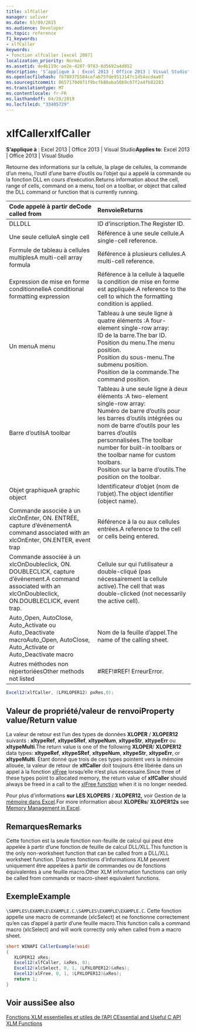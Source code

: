 ```yaml
---
title: xlfCaller
manager: soliver
ms.date: 03/09/2015
ms.audience: Developer
ms.topic: reference
f1_keywords:
- xlfCaller
keywords:
- fonction xlfcaller [excel 2007]
localization_priority: Normal
ms.assetid: de4b119c-ae2e-4207-9783-8d5692a4d052
description: 'S’applique à : Excel 2013 | Office 2013 | Visual Studio'
ms.openlocfilehash: fb788375504cefab75fde9513147c1d54acdaa07
ms.sourcegitcommit: 8657170d071f9bcf680aba50b9c07f2a4fb82283
ms.translationtype: MT
ms.contentlocale: fr-FR
ms.lasthandoff: 04/28/2019
ms.locfileid: "33405729"
---
```

# <a name="xlfcaller"></a><span data-ttu-id="5cf16-104">xlfCaller</span><span class="sxs-lookup"><span data-stu-id="5cf16-104">xlfCaller</span></span>

 <span data-ttu-id="5cf16-105">**S’applique à** : Excel 2013 | Office 2013 | Visual Studio</span><span class="sxs-lookup"><span data-stu-id="5cf16-105">**Applies to**: Excel 2013 | Office 2013 | Visual Studio</span></span> 
  
<span data-ttu-id="5cf16-106">Retourne des informations sur la cellule, la plage de cellules, la commande d’un menu, l’outil d’une barre d’outils ou l’objet qui a appelé la commande ou la fonction DLL en cours d’exécution.</span><span class="sxs-lookup"><span data-stu-id="5cf16-106">Returns information about the cell, range of cells, command on a menu, tool on a toolbar, or object that called the DLL command or function that is currently running.</span></span>
  
|<span data-ttu-id="5cf16-107">**Code appelé à partir de**</span><span class="sxs-lookup"><span data-stu-id="5cf16-107">**Code called from**</span></span>|<span data-ttu-id="5cf16-108">**Renvoie**</span><span class="sxs-lookup"><span data-stu-id="5cf16-108">**Returns**</span></span>|
|:-----|:-----|
|<span data-ttu-id="5cf16-109">DLL</span><span class="sxs-lookup"><span data-stu-id="5cf16-109">DLL</span></span>  <br/> |<span data-ttu-id="5cf16-110">ID d’inscription.</span><span class="sxs-lookup"><span data-stu-id="5cf16-110">The Register ID.</span></span>  <br/> |
|<span data-ttu-id="5cf16-111">Une seule cellule</span><span class="sxs-lookup"><span data-stu-id="5cf16-111">A single cell</span></span>  <br/> |<span data-ttu-id="5cf16-112">Référence à une seule cellule.</span><span class="sxs-lookup"><span data-stu-id="5cf16-112">A single-cell reference.</span></span>  <br/> |
|<span data-ttu-id="5cf16-113">Formule de tableau à cellules multiples</span><span class="sxs-lookup"><span data-stu-id="5cf16-113">A multi-cell array formula</span></span>  <br/> |<span data-ttu-id="5cf16-114">Référence à plusieurs cellules.</span><span class="sxs-lookup"><span data-stu-id="5cf16-114">A multi-cell reference.</span></span>  <br/> |
|<span data-ttu-id="5cf16-115">Expression de mise en forme conditionnelle</span><span class="sxs-lookup"><span data-stu-id="5cf16-115">A conditional formatting expression</span></span>  <br/> |<span data-ttu-id="5cf16-116">Référence à la cellule à laquelle la condition de mise en forme est appliquée.</span><span class="sxs-lookup"><span data-stu-id="5cf16-116">A reference to the cell to which the formatting condition is applied.</span></span>  <br/> |
|<span data-ttu-id="5cf16-117">Un menu</span><span class="sxs-lookup"><span data-stu-id="5cf16-117">A menu</span></span>  <br/> | <span data-ttu-id="5cf16-118">Tableau à une seule ligne à quatre éléments :</span><span class="sxs-lookup"><span data-stu-id="5cf16-118">A four-element single-row array:</span></span>  <br/>  <span data-ttu-id="5cf16-119">ID de la barre.</span><span class="sxs-lookup"><span data-stu-id="5cf16-119">The bar ID.</span></span>  <br/>  <span data-ttu-id="5cf16-120">Position du menu.</span><span class="sxs-lookup"><span data-stu-id="5cf16-120">The menu position.</span></span>  <br/>  <span data-ttu-id="5cf16-121">Position du sous-menu.</span><span class="sxs-lookup"><span data-stu-id="5cf16-121">The submenu position.</span></span>  <br/>  <span data-ttu-id="5cf16-122">Position de la commande.</span><span class="sxs-lookup"><span data-stu-id="5cf16-122">The command position.</span></span>  <br/> |
|<span data-ttu-id="5cf16-123">Barre d’outils</span><span class="sxs-lookup"><span data-stu-id="5cf16-123">A toolbar</span></span>  <br/> | <span data-ttu-id="5cf16-124">Tableau à une seule ligne à deux éléments :</span><span class="sxs-lookup"><span data-stu-id="5cf16-124">A two-element single-row array:</span></span>  <br/>  <span data-ttu-id="5cf16-125">Numéro de barre d’outils pour les barres d’outils intégrées ou nom de barre d’outils pour les barres d’outils personnalisées.</span><span class="sxs-lookup"><span data-stu-id="5cf16-125">The toolbar number for built-in toolbars or the toolbar name for custom toolbars.</span></span>  <br/>  <span data-ttu-id="5cf16-126">Position sur la barre d’outils.</span><span class="sxs-lookup"><span data-stu-id="5cf16-126">The position on the toolbar.</span></span>  <br/> |
|<span data-ttu-id="5cf16-127">Objet graphique</span><span class="sxs-lookup"><span data-stu-id="5cf16-127">A graphic object</span></span>  <br/> |<span data-ttu-id="5cf16-128">Identificateur d’objet (nom de l’objet).</span><span class="sxs-lookup"><span data-stu-id="5cf16-128">The object identifier (object name).</span></span>  <br/> |
|<span data-ttu-id="5cf16-129">Commande associée à un xlcOnEnter, ON. ENTRÉE, capture d’événement</span><span class="sxs-lookup"><span data-stu-id="5cf16-129">A command associated with an xlcOnEnter, ON.ENTER, event trap</span></span>  <br/> |<span data-ttu-id="5cf16-130">Référence à la ou aux cellules entrées.</span><span class="sxs-lookup"><span data-stu-id="5cf16-130">A reference to the cell or cells being entered.</span></span>  <br/> |
|<span data-ttu-id="5cf16-131">Commande associée à un xlcOnDoubleclick, ON. DOUBLECLICK, capture d’événement.</span><span class="sxs-lookup"><span data-stu-id="5cf16-131">A command associated with an xlcOnDoubleclick, ON.DOUBLECLICK, event trap.</span></span>  <br/> |<span data-ttu-id="5cf16-132">Cellule sur qui l’utilisateur a double-cliqué (pas nécessairement la cellule active).</span><span class="sxs-lookup"><span data-stu-id="5cf16-132">The cell that was double-clicked (not necessarily the active cell).</span></span>  <br/> |
|<span data-ttu-id="5cf16-133">Auto_Open, AutoClose, Auto_Activate ou Auto_Deactivate macro</span><span class="sxs-lookup"><span data-stu-id="5cf16-133">Auto_Open, AutoClose, Auto_Activate or Auto_Deactivate macro</span></span>  <br/> |<span data-ttu-id="5cf16-134">Nom de la feuille d’appel.</span><span class="sxs-lookup"><span data-stu-id="5cf16-134">The name of the calling sheet.</span></span>  <br/> |
|<span data-ttu-id="5cf16-135">Autres méthodes non répertoriées</span><span class="sxs-lookup"><span data-stu-id="5cf16-135">Other methods not listed</span></span>  <br/> |<span data-ttu-id="5cf16-136">#REF!</span><span class="sxs-lookup"><span data-stu-id="5cf16-136">#REF!</span></span> <span data-ttu-id="5cf16-137">Erreur</span><span class="sxs-lookup"><span data-stu-id="5cf16-137">Error.</span></span>  <br/> |
   
```cs
Excel12(xlfCaller, (LPXLOPER12) pxRes,0);
```

## <a name="property-valuereturn-value"></a><span data-ttu-id="5cf16-138">Valeur de propriété/valeur de renvoi</span><span class="sxs-lookup"><span data-stu-id="5cf16-138">Property value/Return value</span></span>

<span data-ttu-id="5cf16-139">La valeur de retour est l’un des types de données **XLOPER** /  **XLOPER12** suivants : **xltypeRef**, **xltypeSRef**, **xltypeNum**, **xltypeStr**, **xltypeErr** ou **xltypeMulti**.</span><span class="sxs-lookup"><span data-stu-id="5cf16-139">The return value is one of the following **XLOPER**/ **XLOPER12** data types: **xltypeRef**, **xltypeSRef**, **xltypeNum**, **xltypeStr**, **xltypeErr**, or **xltypeMulti**.</span></span> <span data-ttu-id="5cf16-140">Étant donné que trois de ces types pointent vers la mémoire allouée, la valeur de retour de **xlfCaller** doit toujours être libérée dans un appel à la fonction [xlFree](xlfree.md) lorsqu’elle n’est plus nécessaire.</span><span class="sxs-lookup"><span data-stu-id="5cf16-140">Since three of these types point to allocated memory, the return value of **xlfCaller** should always be freed in a call to the [xlFree function](xlfree.md) when it is no longer needed.</span></span> 
  
<span data-ttu-id="5cf16-141">Pour plus d’informations **sur LES XLOPERS** /  **XLOPER12,** voir Gestion de la [mémoire dans Excel](memory-management-in-excel.md).</span><span class="sxs-lookup"><span data-stu-id="5cf16-141">For more information about **XLOPERs**/ **XLOPER12s** see [Memory Management in Excel](memory-management-in-excel.md).</span></span>
  
## <a name="remarks"></a><span data-ttu-id="5cf16-142">Remarques</span><span class="sxs-lookup"><span data-stu-id="5cf16-142">Remarks</span></span>

<span data-ttu-id="5cf16-143">Cette fonction est la seule fonction non-feuille de calcul qui peut être appelée à partir d’une fonction de feuille de calcul DLL/XLL.</span><span class="sxs-lookup"><span data-stu-id="5cf16-143">This function is the only non-worksheet function that can be called from a DLL/XLL worksheet function.</span></span> <span data-ttu-id="5cf16-144">D’autres fonctions d’informations XLM peuvent uniquement être appelées à partir de commandes ou de fonctions équivalentes à une feuille macro.</span><span class="sxs-lookup"><span data-stu-id="5cf16-144">Other XLM information functions can only be called from commands or macro-sheet equivalent functions.</span></span>
  
## <a name="example"></a><span data-ttu-id="5cf16-145">Exemple</span><span class="sxs-lookup"><span data-stu-id="5cf16-145">Example</span></span>

 <span data-ttu-id="5cf16-146">`\SAMPLES\EXAMPLE\EXAMPLE.C`.</span><span class="sxs-lookup"><span data-stu-id="5cf16-146">`\SAMPLES\EXAMPLE\EXAMPLE.C`.</span></span> <span data-ttu-id="5cf16-147">Cette fonction appelle une macro de commande (xlcSelect) et ne fonctionne correctement qu’en cas d’appel à partir d’une feuille macro.</span><span class="sxs-lookup"><span data-stu-id="5cf16-147">This function calls a command macro (xlcSelect) and will work correctly only when called from a macro sheet.</span></span>
  
```cs
short WINAPI CallerExample(void)
{
   XLOPER12 xRes;
   Excel12(xlfCaller, &xRes, 0);
   Excel12(xlcSelect, 0, 1, (LPXLOPER12)&xRes);
   Excel12(xlFree, 0, 1, (LPXLOPER12)&xRes);
   return 1;
}
```

## <a name="see-also"></a><span data-ttu-id="5cf16-148">Voir aussi</span><span class="sxs-lookup"><span data-stu-id="5cf16-148">See also</span></span>



[<span data-ttu-id="5cf16-149">Fonctions XLM essentielles et utiles de l’API C</span><span class="sxs-lookup"><span data-stu-id="5cf16-149">Essential and Useful C API XLM Functions</span></span>](essential-and-useful-c-api-xlm-functions.md)

